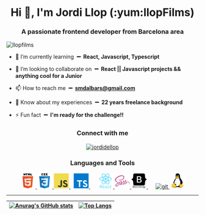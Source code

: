 <h1 align="center">Hi 👋, I'm Jordi Llop (:yum:llopFilms)</h1>
<h3 align="center">A passionate frontend developer from Barcelona area</h3>

<p align="left"> <img src="https://komarev.com/ghpvc/?username=llopfilms&label=Profile%20views&color=0e75b6&style=flat" alt="llopfilms" /> </p>

- 🌱 I’m currently learning **&nbsp;:heavy_minus_sign:&nbsp; React, Javascript, Typescript**

- 👯 I’m looking to collaborate on **&nbsp;:heavy_minus_sign:&nbsp; React || Javascript projects && anything cool for a Junior**

- 📫 How to reach me **&nbsp;:heavy_minus_sign:&nbsp; smdalbars@gmail.com**

- 📄 Know about my experiences **&nbsp;:heavy_minus_sign:&nbsp; 22 years freelance background**

- ⚡ Fun fact **&nbsp;:heavy_minus_sign:&nbsp; I'm ready for the challenge!!**

<h3 align="center">Connect with me</h3>
<p align="center">
<a href="https://linkedin.com/in/jordidellop" target="blank"><img align="center" src="https://raw.githubusercontent.com/rahuldkjain/github-profile-readme-generator/master/src/images/icons/Social/linked-in-alt.svg" alt="jordidellop" height="30" width="40" /></a>
</p>


<h3 align="center">Languages and Tools</h3>

<p align="center">
<a href="https://www.w3.org/html/" target="_blank" rel="noreferrer"> <img src="https://raw.githubusercontent.com/devicons/devicon/master/icons/html5/html5-original-wordmark.svg" alt="html5" width="40" height="40"/> </a>
<a href="https://www.w3schools.com/css/" target="_blank" rel="noreferrer"> <img src="https://raw.githubusercontent.com/devicons/devicon/master/icons/css3/css3-original-wordmark.svg" alt="css3" width="40" height="40" /> </a>
<a href="https://developer.mozilla.org/en-US/docs/Web/JavaScript" target="_blank" rel="noreferrer"> <img src="https://raw.githubusercontent.com/devicons/devicon/master/icons/javascript/javascript-original.svg" alt="javascript" width="40" height="40" /> </a>&nbsp;
<a href="https://www.typescriptlang.org/" target="_blank" rel="noreferrer"> <img src="https://raw.githubusercontent.com/devicons/devicon/master/icons/typescript/typescript-original.svg" alt="typescript" width="40" height="40"/> </a>
&nbsp;&nbsp;&nbsp;&nbsp;
<a href="https://reactjs.org/" target="_blank" rel="noreferrer"> <img src="https://raw.githubusercontent.com/devicons/devicon/master/icons/react/react-original-wordmark.svg" alt="react" width="40" height="40"/> </a>
<a href="https://sass-lang.com" target="_blank" rel="noreferrer"> <img src="https://raw.githubusercontent.com/devicons/devicon/master/icons/sass/sass-original.svg" alt="sass" width="40" height="40"/> </a>
<a href="https://getbootstrap.com" target="_blank" rel="noreferrer"> <img src="https://raw.githubusercontent.com/devicons/devicon/master/icons/bootstrap/bootstrap-plain-wordmark.svg" alt="bootstrap" width="40" height="40"/> </a>
&nbsp;&nbsp;&nbsp;&nbsp;
<a href="https://git-scm.com/" target="_blank" rel="noreferrer"> <img src="https://www.vectorlogo.zone/logos/git-scm/git-scm-icon.svg" alt="git" width="40" height="40"/> </a>
<a href="https://www.linux.org/" target="_blank" rel="noreferrer"> <img src="https://raw.githubusercontent.com/devicons/devicon/master/icons/linux/linux-original.svg" alt="linux" width="40" height="40"/> </a> 
</p>
<hr>
<div align="center">

| [![Anurag's GitHub stats](https://github-readme-stats.vercel.app/api?username=llopFilms&show_icons=true&theme=github_dark)](https://github.com/llopFilms/github-readme-stats) | [![Top Langs](https://github-readme-stats.vercel.app/api/top-langs/?username=llopFilms&&show_icons=true&theme=github_dark&layout=compact)](https://github.com/llopFilms/github-readme-stats) |
| ------------- | ------------- |
  
</div>
